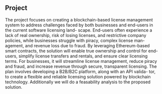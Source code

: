 ## Project

The project focuses on creating a blockchain-based license management system to address
challenges faced by both businesses and end-users in the current software licensing land-
scape. End-users often experience a lack of real ownership, risk of losing licenses, and
restrictive company policies, while businesses struggle with piracy, complex license man-
agement, and revenue loss due to fraud. By leveraging Ethereum-based smart contracts,
the solution will enable true ownership and control for end-users, simplify license transfers
and rentals, and ensure clear licensing terms. For businesses, it will streamline license
management, reduce piracy and fraud, and increase revenue through secure, transparent
licensing. The plan involves developing a B2B/B2C platform, along with an API valida-
tor, to create a flexible and reliable licensing solution powered by blockchain technology.
Additionally we will do a feasability analysis to the proposed solution.
